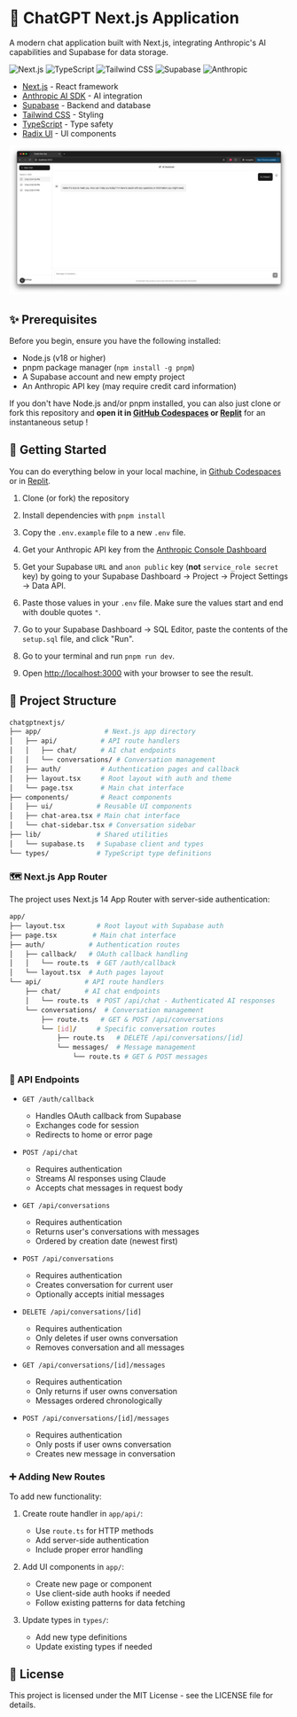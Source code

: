 # 🤖 ChatGPT Next.js Application

A modern chat application built with Next.js, integrating Anthropic's AI capabilities and Supabase for data storage.

![Next.js](https://img.shields.io/badge/Next.js-000000?style=for-the-badge&logo=next.js&logoColor=white)
![TypeScript](https://img.shields.io/badge/TypeScript-007ACC?style=for-the-badge&logo=typescript&logoColor=white)
![Tailwind CSS](https://img.shields.io/badge/Tailwind_CSS-38B2AC?style=for-the-badge&logo=tailwind-css&logoColor=white)
![Supabase](https://img.shields.io/badge/Supabase-3ECF8E?style=for-the-badge&logo=supabase&logoColor=white)
![Anthropic](https://img.shields.io/badge/Anthropic-6B46C1?style=for-the-badge&logo=anthropic&logoColor=white)

- [Next.js](https://nextjs.org/) - React framework
- [Anthropic AI SDK](https://www.anthropic.com/) - AI integration
- [Supabase](https://supabase.com/) - Backend and database
- [Tailwind CSS](https://tailwindcss.com/) - Styling
- [TypeScript](https://www.typescriptlang.org/) - Type safety
- [Radix UI](https://www.radix-ui.com/) - UI components

![](public/capture.png)

## ✨ Prerequisites

Before you begin, ensure you have the following installed:

- Node.js (v18 or higher)
- pnpm package manager (`npm install -g pnpm`)
- A Supabase account and new empty project
- An Anthropic API key (may require credit card information)

If you don't have Node.js and/or pnpm installed, you can also just clone or fork this repository and **open it in [GitHub Codespaces](https://github.com/codespaces) or [Replit](https://replit.com)** for an instantaneous setup !

## 🚀 Getting Started

You can do everything below in your local machine, in [Github Codespaces](https://github.com/codespaces) or in [Replit](https://replit.com).

1. Clone (or fork) the repository

2. Install dependencies with `pnpm install`

3. Copy the `.env.example` file to a new `.env` file.

4. Get your Anthropic API key from the [Anthropic Console Dashboard](https://console.anthropic.com/dashboard)

5. Get your Supabase `URL` and `anon public` key (**not** `service_role secret` key) by going to your Supabase Dashboard -> Project -> Project Settings -> Data API.

6. Paste those values in your `.env` file. Make sure the values start and end with double quotes `"`.

7. Go to your Supabase Dashboard -> SQL Editor, paste the contents of the `setup.sql` file, and click "Run".

8. Go to your terminal and run `pnpm run dev`.

9. Open [http://localhost:3000](http://localhost:3000) with your browser to see the result.

## 📁 Project Structure

```bash
chatgptnextjs/
├── app/                # Next.js app directory
│   ├── api/           # API route handlers
│   │   ├── chat/      # AI chat endpoints
│   │   └── conversations/ # Conversation management
│   ├── auth/          # Authentication pages and callback
│   ├── layout.tsx     # Root layout with auth and theme
│   └── page.tsx       # Main chat interface
├── components/        # React components
│   ├── ui/           # Reusable UI components
│   ├── chat-area.tsx # Main chat interface
│   └── chat-sidebar.tsx # Conversation sidebar
├── lib/              # Shared utilities
│   └── supabase.ts   # Supabase client and types
└── types/            # TypeScript type definitions
```

### 🗺️ Next.js App Router

The project uses Next.js 14 App Router with server-side authentication:

```bash
app/
├── layout.tsx        # Root layout with Supabase auth
├── page.tsx         # Main chat interface
├── auth/           # Authentication routes
│   ├── callback/   # OAuth callback handling
│   │   └── route.ts  # GET /auth/callback
│   └── layout.tsx  # Auth pages layout
└── api/           # API route handlers
    ├── chat/      # AI chat endpoints
    │   └── route.ts  # POST /api/chat - Authenticated AI responses
    └── conversations/  # Conversation management
        ├── route.ts   # GET & POST /api/conversations
        └── [id]/     # Specific conversation routes
            ├── route.ts   # DELETE /api/conversations/[id]
            └── messages/  # Message management
                └── route.ts # GET & POST messages
```

### 📍 API Endpoints

- `GET /auth/callback`

  - Handles OAuth callback from Supabase
  - Exchanges code for session
  - Redirects to home or error page

- `POST /api/chat`

  - Requires authentication
  - Streams AI responses using Claude
  - Accepts chat messages in request body

- `GET /api/conversations`

  - Requires authentication
  - Returns user's conversations with messages
  - Ordered by creation date (newest first)

- `POST /api/conversations`

  - Requires authentication
  - Creates conversation for current user
  - Optionally accepts initial messages

- `DELETE /api/conversations/[id]`

  - Requires authentication
  - Only deletes if user owns conversation
  - Removes conversation and all messages

- `GET /api/conversations/[id]/messages`

  - Requires authentication
  - Only returns if user owns conversation
  - Messages ordered chronologically

- `POST /api/conversations/[id]/messages`
  - Requires authentication
  - Only posts if user owns conversation
  - Creates new message in conversation

### ➕ Adding New Routes

To add new functionality:

1. Create route handler in `app/api/`:

   - Use `route.ts` for HTTP methods
   - Add server-side authentication
   - Include proper error handling

2. Add UI components in `app/`:

   - Create new page or component
   - Use client-side auth hooks if needed
   - Follow existing patterns for data fetching

3. Update types in `types/`:
   - Add new type definitions
   - Update existing types if needed

## 📝 License

This project is licensed under the MIT License - see the LICENSE file for details.
